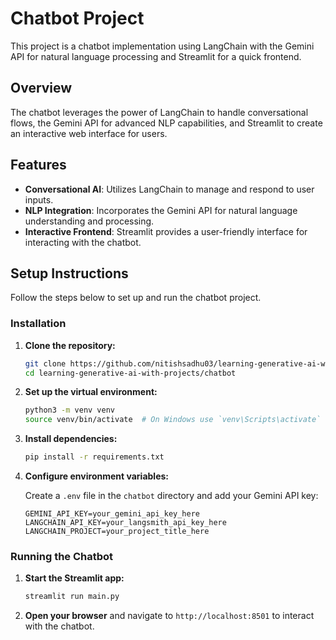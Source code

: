 # Chatbot Project

This project is a chatbot implementation using LangChain with the Gemini API for natural language processing and Streamlit for a quick frontend.

## Overview

The chatbot leverages the power of LangChain to handle conversational flows, the Gemini API for advanced NLP capabilities, and Streamlit to create an interactive web interface for users.

## Features

- **Conversational AI**: Utilizes LangChain to manage and respond to user inputs.
- **NLP Integration**: Incorporates the Gemini API for natural language understanding and processing.
- **Interactive Frontend**: Streamlit provides a user-friendly interface for interacting with the chatbot.

## Setup Instructions

Follow the steps below to set up and run the chatbot project.

### Installation

1. **Clone the repository:**

    ```bash
    git clone https://github.com/nitishsadhu03/learning-generative-ai-with-projects.git
    cd learning-generative-ai-with-projects/chatbot
    ```

2. **Set up the virtual environment:**

    ```bash
    python3 -m venv venv
    source venv/bin/activate  # On Windows use `venv\Scripts\activate`
    ```

3. **Install dependencies:**

    ```bash
    pip install -r requirements.txt
    ```

4. **Configure environment variables:**

    Create a `.env` file in the `chatbot` directory and add your Gemini API key:

    ```env
    GEMINI_API_KEY=your_gemini_api_key_here
    LANGCHAIN_API_KEY=your_langsmith_api_key_here
    LANGCHAIN_PROJECT=your_project_title_here
    ```

### Running the Chatbot

1. **Start the Streamlit app:**

    ```bash
    streamlit run main.py
    ```

2. **Open your browser** and navigate to `http://localhost:8501` to interact with the chatbot.
